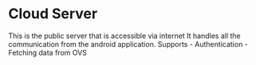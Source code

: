 # Cloud Server

This is the public server that is accessible via internet
It handles all the communication from the android application.
Supports
	- Authentication
	- Fetching data from OVS